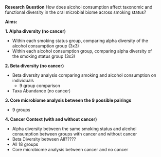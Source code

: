 **Research Question**
How does alcohol consumption affect taxonomic and functional diversity in the oral microbial biome across smoking status?

**Aims:**

**1. Alpha diversity (no cancer)**
- Within each smoking status group, comparing alpha diversity of the alcohol consumption group (3x3)
- Within each alcohol consumption group, comparing alpha diversity of the smoking status group (3x3)

**2. Beta diversity  (no cancer)**
- Beta diversity analysis comparing smoking and alcohol consumption on individuals
  - 9 group comparison
- Taxa Abundance  (no cancer)

**3. Core microbiome analysis between the 9 possible pairings**
- 9 groups

**4. Cancer Context	 (with and without cancer)**
- Alpha diversity between the same smoking status and alcohol consumption between groups with cancer and without cancer
- Beta Diversity between All?????
- All 18 groups
- Core microbiome analysis between cancer and no cancer
